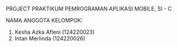 PROJECT PRAKTIKUM PEMROGRAMAN APLIKASI MOBILE, SI - C


NAMA ANGGOTA KELOMPOK:
1. Kesha Azka Afleni (124220023)
2. Intan Merlinda (124220026)
